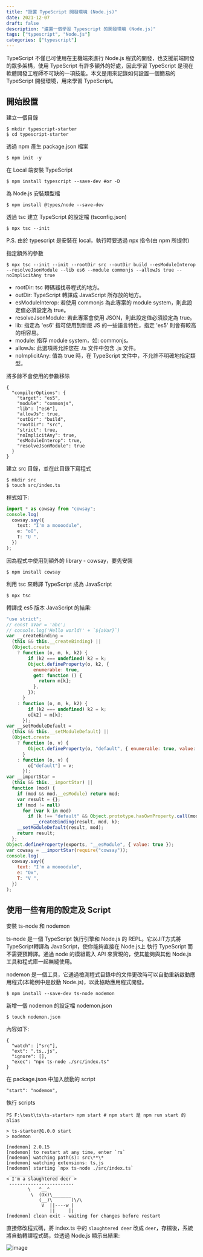 ```yaml
---
title: "設置 TypeScript 開發環境 (Node.js)"
date: 2021-12-07
draft: false
description: "建置一個學習 Typescript 的開發環境 (Node.js)"
tags: ["typescript", "Node.js"]
categories: ["typescript"]
---
```



TypeScript 不僅已可使用在主機端來進行 Node.js 程式的開發，也支援前端開發的眾多架構，使用 TypeScript 有許多額外的好處，因此學習 TypeScript 是現在軟體開發工程師不可缺的一項技能。本文是用來記錄如何設置一個簡易的 TypeScript 開發環境，用來學習 TypeScript。

## 開始設置

建立一個目錄

```shell
$ mkdir typescript-starter
$ cd typescript-starter
```

透過 npm 產生 package.json 檔案

```shell
$ npm init -y
```

在 Local 端安裝 TypeScript

```shell
$ npm install typescript --save-dev #or -D
```

為 Node.js 安裝類型檔

```shell
$ npm install @types/node --save-dev
```

透過 tsc 建立 TypeScript 的設定檔 (tsconfig.json)

```shell
$ npx tsc --init
```

P.S. 由於 typescript 是安裝在 local，執行時要透過 npx 指令(由 npm 所提供)

指定額外的參數

```shell
$ npx tsc --init --init --rootDir src --outDir build --esModuleInterop --resolveJsonModule --lib es6 --module commonjs --allowJs true --noImplicitAny true
```

- rootDir: tsc 轉碼器找尋程式的地方。
- outDir: TypeScript 轉譯成 JavaScript 所存放的地方。
- esModuleInterop: 若使用 commonjs 為此專案的 module system，則此設定值必須設定為 true。
- resolveJsonModule: 若此專案會使用 JSON，則此設定值必須設定為 true。
- lib: 指定為 'es6' 指可使用到新版 JS 的一些語言特性，指定 'es5' 則會有較高的相容易。
- module: 指存 module system，如: commonjs。
- allowJs: 此選項將允許您在 .ts 文件中包含 .js 文件。
- noImplicitAny: 值為 true 時，在 TypeScript 文件中，不允許不明確地指定類型。

將多餘不會使用的參數移除

```shell
{
  "compilerOptions": {
    "target": "es5",
    "module": "commonjs",
    "lib": ["es6"],
    "allowJs": true,
    "outDir": "build",
    "rootDir": "src",
    "strict": true,
    "noImplicitAny": true,
    "esModuleInterop": true,
    "resolveJsonModule": true
  }
}
```

建立 src 目錄，並在此目錄下寫程式

```shell
$ mkdir src
$ touch src/index.ts
```

程式如下:

```typescript
import * as cowsay from "cowsay";
console.log(
  cowsay.say({
    text: "I'm a moooodule",
    e: "oO",
    T: "U ",
  })
);
```

因為程式中使用到額外的 library - cowsay，要先安裝

```shell
$ npm install cowsay
```

利用 tsc 來轉譯 TypeScript 成為 JavaScript

```shell
$ npx tsc
```

轉譯成 es5 版本 JavaScript 的結果:

```js
"use strict";
// const aVar = 'abc';
// console.log('Hello world!' + `${aVar}`)
var __createBinding =
  (this && this.__createBinding) ||
  (Object.create
    ? function (o, m, k, k2) {
        if (k2 === undefined) k2 = k;
        Object.defineProperty(o, k2, {
          enumerable: true,
          get: function () {
            return m[k];
          },
        });
      }
    : function (o, m, k, k2) {
        if (k2 === undefined) k2 = k;
        o[k2] = m[k];
      });
var __setModuleDefault =
  (this && this.__setModuleDefault) ||
  (Object.create
    ? function (o, v) {
        Object.defineProperty(o, "default", { enumerable: true, value: v });
      }
    : function (o, v) {
        o["default"] = v;
      });
var __importStar =
  (this && this.__importStar) ||
  function (mod) {
    if (mod && mod.__esModule) return mod;
    var result = {};
    if (mod != null)
      for (var k in mod)
        if (k !== "default" && Object.prototype.hasOwnProperty.call(mod, k))
          __createBinding(result, mod, k);
    __setModuleDefault(result, mod);
    return result;
  };
Object.defineProperty(exports, "__esModule", { value: true });
var cowsay = __importStar(require("cowsay"));
console.log(
  cowsay.say({
    text: "I'm a moooodule",
    e: "Ox",
    T: "V ",
  })
);
```

## 使用一些有用的設定及 Script

安裝 ts-node 和 nodemon

ts-node 是一個 TypeScript 執行引擎和 Node.js 的 REPL。它以JIT方式將TypeScript轉譯為 JavaScript，使你能夠直接在 Node.js上 執行 TypeScript 而不需要預轉譯。通過 node 的模組載入 API 來實現的，使其能夠與其他 Node.js 工具和程式庫一起無縫使用。

nodemon 是一個工具，它通過檢測程式目錄中的文件更改時可以自動重新啟動應用程式(本範例中是啟動 Node.js)，以此協助應用程式開發。

```shell
$ npm install --save-dev ts-node nodemon
```

新增一個 nodemon 的設定檔 nodemon.json

```shell
$ touch nodemon.json
```

內容如下:

```shell
{
  "watch": ["src"],
  "ext": ".ts,.js",
  "ignore": [],
  "exec": "npx ts-node ./src/index.ts"
}
```

在 package.json 中加入啟動的 script

```shell
"start": "nodemon",
```

執行 scripts
```shell
PS F:\test\ts\ts-starter> npm start # npm start 是 npm run start 的 alias

> ts-starter@1.0.0 start
> nodemon                                                                                                                               

[nodemon] 2.0.15
[nodemon] to restart at any time, enter `rs`
[nodemon] watching path(s): src\**\*
[nodemon] watching extensions: ts,js
[nodemon] starting `npx ts-node ./src/index.ts`
 ________________________
< I'm a slaughtered deer >
 ------------------------
        \   ^__^
         \  (Ox)\_______
            (__)\       )\/\
             V  ||----w |
                ||     ||
[nodemon] clean exit - waiting for changes before restart
```

直接修改程式碼，將 index.ts 中的 `slaughtered deer` 改成 `deer`，存檔後，系統將自動轉譯程式碼，並透過 Node.js 顯示出結果:

![image](https://gist.github.com/calvinegs/e6c565f190a36c86513363145aeaddb2/raw/images---Tue_Dec_14_2021_1639449822437.png)